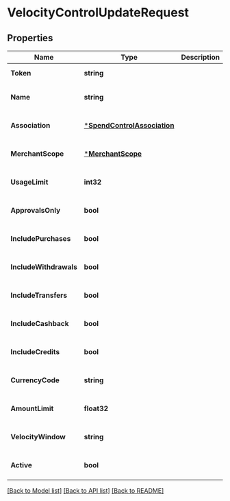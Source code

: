 # VelocityControlUpdateRequest

## Properties
Name | Type | Description | Notes
------------ | ------------- | ------------- | -------------
**Token** | **string** |  | [default to null]
**Name** | **string** |  | [optional] [default to null]
**Association** | [***SpendControlAssociation**](spend_control_association.md) |  | [optional] [default to null]
**MerchantScope** | [***MerchantScope**](merchant_scope.md) |  | [optional] [default to null]
**UsageLimit** | **int32** |  | [optional] [default to null]
**ApprovalsOnly** | **bool** |  | [optional] [default to null]
**IncludePurchases** | **bool** |  | [optional] [default to null]
**IncludeWithdrawals** | **bool** |  | [optional] [default to null]
**IncludeTransfers** | **bool** |  | [optional] [default to null]
**IncludeCashback** | **bool** |  | [optional] [default to null]
**IncludeCredits** | **bool** |  | [optional] [default to null]
**CurrencyCode** | **string** |  | [optional] [default to null]
**AmountLimit** | **float32** |  | [optional] [default to null]
**VelocityWindow** | **string** |  | [optional] [default to null]
**Active** | **bool** |  | [optional] [default to null]

[[Back to Model list]](../README.md#documentation-for-models) [[Back to API list]](../README.md#documentation-for-api-endpoints) [[Back to README]](../README.md)


